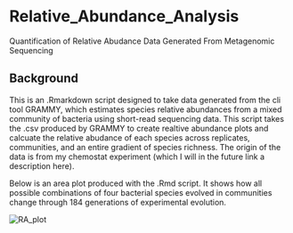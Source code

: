 # Relative_Abundance_Analysis
Quantification of Relative Abudance Data Generated From Metagenomic Sequencing

## Background
This is an .Rmarkdown script designed to take data generated from the cli tool GRAMMY, which estimates species relative abundances from a mixed community of bacteria using short-read sequencing data. This script takes the .csv produced by GRAMMY to create realtive abundance plots and calcuate the relative abudance of each species across replicates, communities, and an entire gradient of species richness. The origin of the data is from my chemostat experiment (which I will in the future link a description here). 

Below is an area plot produced with the .Rmd script. It shows how all possible combinations of four bacterial species evolved in communities change through 184 generations of experimental evolution.

![RA_plot](https://user-images.githubusercontent.com/56315077/173022523-78ecb64f-15de-4114-aef9-018ae500e57f.png)
